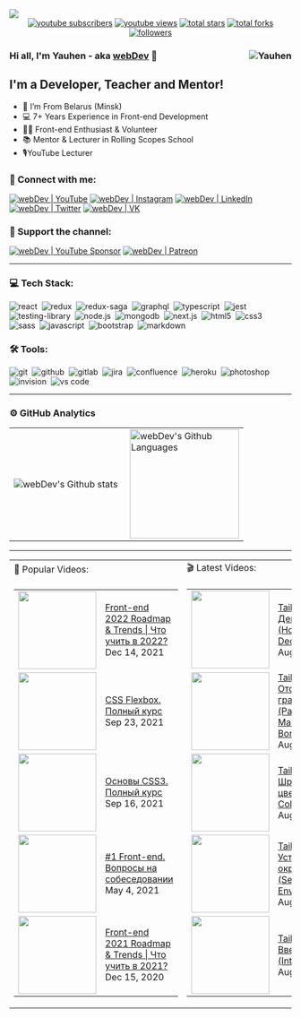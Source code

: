 <img src="https://github.com/YauhenKavalchuk/YauhenKavalchuk/blob/master/assets/preview.png">

<div align="center">
  <a href="https://www.youtube.com/c/YauhenKavalchuk?sub_confirmation=1">
    <img alt="youtube subscribers" title="Subscribe to my YouTube channel" src="https://custom-icon-badges.herokuapp.com/youtube/channel/subscribers/UCE9ODjNIkOHrnSdkYWLfYhg?color=%23E05D44&label=SUBSCRIBE&logo=video&logoColor=white&style=for-the-badge&labelColor=CE4630"/></a> 
  <a href="https://www.youtube.com/c/YauhenKavalchuk">
    <img alt="youtube views" title="YouTube views" src="https://custom-icon-badges.herokuapp.com/youtube/channel/views/UCE9ODjNIkOHrnSdkYWLfYhg?color=%23E1AD0E&logo=eye&logoColor=white&style=for-the-badge&labelColor=C79600"/></a> 
  <a href="https://github.com/YauhenKavalchuk?tab=repositories&sort=stargazers">
    <img alt="total stars" title="Total stars on GitHub" src="https://custom-icon-badges.herokuapp.com/badge/dynamic/json?logo=star&color=7c007c&labelColor=640464&label=Stars&style=for-the-badge&query=%24.stars&url=https://api.github-star-counter.workers.dev/user/YauhenKavalchuk"/></a>
  <a href="https://github.com/YauhenKavalchuk?tab=repositories&sort=stargazers">
    <img alt="total forks" title="Total forks on GitHub" src="https://custom-icon-badges.herokuapp.com/badge/dynamic/json?logo=fork&color=55960c&labelColor=488207&label=Forks&style=for-the-badge&query=%24.forks&url=https://api.github-star-counter.workers.dev/user/YauhenKavalchuk"/></a>
  <a href="https://github.com/YauhenKavalchuk">
    <img alt="followers" title="Follow me on Github" src="https://custom-icon-badges.herokuapp.com/github/followers/YauhenKavalchuk?color=236ad3&labelColor=1155ba&style=for-the-badge&logo=person-add&label=Follow&logoColor=white"/></a>
</div>

### Hi all, I'm Yauhen - aka [webDev][youtube] 👋 <img align="right" src="https://komarev.com/ghpvc/?username=YauhenKavalchuk&label=Profile%20Views%20&color=ff0000&style=flat-square" alt="Yauhen" />

## I'm a Developer, Teacher and Mentor!

- 📍 I’m From Belarus (Minsk)
- 💻 7+ Years Experience in Front-end Development
- 👨‍💻 Front-end Enthusiast & Volunteer
- 📚 Mentor & Lecturer in Rolling Scopes School
- 🎙YouTube Lecturer

### 🤝 Connect with me:

[<img alt="webDev | YouTube" src="https://img.shields.io/badge/youtube-FF0000.svg?&style=for-the-badge&logo=youtube&logoColor=white" />][youtube]
[<img alt="webDev | Instagram" src="https://img.shields.io/badge/instagram-E4405F.svg?&style=for-the-badge&logo=instagram&logoColor=white" />][instagram]
[<img alt="webDev | LinkedIn" src="https://img.shields.io/badge/linkedin-0077B5.svg?&style=for-the-badge&logo=linkedin&logoColor=white" />][linkedin]
[<img alt="webDev | Twitter" src="https://img.shields.io/badge/twitter-1DA1F2.svg?&style=for-the-badge&logo=twitter&logoColor=white" />][twitter]
[<img alt="webDev | VK" src="https://img.shields.io/badge/vk-4680C2.svg?&style=for-the-badge&logo=vk&logoColor=white" />][vk]

### 🍻 Support the channel:

[<img alt="webDev | YouTube Sponsor" src="https://img.shields.io/badge/Become a sponsor-F70000.svg?&style=for-the-badge&logo=youtube&logoColor=fff" />][sponsor]
[<img alt="webDev | Patreon" src="https://img.shields.io/badge/Become a patron-EF6451.svg?&style=for-the-badge&logo=patreon&logoColor=052D46" />][patron]

---

### 💻 Tech Stack:

<img alt="react" src="https://img.shields.io/badge/react-61DAFB.svg?&style=for-the-badge&logo=react&logoColor=fff" />&nbsp;
<img alt="redux" src="https://img.shields.io/badge/redux-764ABC.svg?&style=for-the-badge&logo=redux&logoColor=fff" />&nbsp;
<img alt="redux-saga" src="https://img.shields.io/badge/redux saga-939393.svg?&style=for-the-badge&logo=redux-saga&logoColor=fff" />&nbsp;
<img alt="graphql" src="https://img.shields.io/badge/graphql-E10098.svg?&style=for-the-badge&logo=graphql&logoColor=fff" />&nbsp;
<img alt="typescript" src="https://img.shields.io/badge/typescript-007ACC.svg?&style=for-the-badge&logo=typescript&logoColor=fff" />&nbsp;
<img alt="jest" src="https://img.shields.io/badge/jest-C21325.svg?&style=for-the-badge&logo=jest&logoColor=fff" />&nbsp;
<img alt="testing-library" src="https://img.shields.io/badge/rtl-D62B2A.svg?&style=for-the-badge&logo=testing-library&logoColor=fff" />&nbsp;
<img alt="node.js" src="https://img.shields.io/badge/node.js-90C53F.svg?&style=for-the-badge&logo=node.js&logoColor=fff" />&nbsp;
<img alt="mongodb" src="https://img.shields.io/badge/mongodb-26A944.svg?&style=for-the-badge&logo=mongodb&logoColor=fff" />&nbsp;
<img alt="next.js" src="https://img.shields.io/badge/next.js-000.svg?&style=for-the-badge&logo=next.js&logoColor=fff" />&nbsp;
<img alt="html5" src="https://img.shields.io/badge/html-E34F26.svg?&style=for-the-badge&logo=html5&logoColor=fff" />&nbsp;
<img alt="css3" src="https://img.shields.io/badge/css-1572B6.svg?&style=for-the-badge&logo=css3&logoColor=fff" />&nbsp;
<img alt="sass" src="https://img.shields.io/badge/sass-CF649A.svg?&style=for-the-badge&logo=sass&logoColor=fff" />&nbsp;
<img alt="javascript" src="https://img.shields.io/badge/javascript-F7DF1E.svg?&style=for-the-badge&logo=javascript&logoColor=fff" />&nbsp;
<img alt="bootstrap" src="https://img.shields.io/badge/bootstrap-7610F7.svg?&style=for-the-badge&logo=bootstrap&logoColor=fff" />&nbsp;
<img alt="markdown" src="https://img.shields.io/badge/markdown-000.svg?&style=for-the-badge&logo=markdown&logoColor=fff" />&nbsp;

### 🛠 Tools:

<img alt="git" src="https://img.shields.io/badge/git-F05033.svg?&style=for-the-badge&logo=git&logoColor=fff" />&nbsp;
<img alt="github" src="https://img.shields.io/badge/github-000.svg?&style=for-the-badge&logo=github&logoColor=fff" />&nbsp;
<img alt="gitlab" src="https://img.shields.io/badge/gitlab-380D75.svg?&style=for-the-badge&logo=gitlab&logoColor=fff" />&nbsp;
<img alt="jira" src="https://img.shields.io/badge/jira-2D80FF.svg?&style=for-the-badge&logo=jira&logoColor=fff" />&nbsp;
<img alt="confluence" src="https://img.shields.io/badge/confluence-1F4D7D.svg?&style=for-the-badge&logo=confluence&logoColor=fff" />&nbsp;
<img alt="heroku" src="https://img.shields.io/badge/heroku-5920B1.svg?&style=for-the-badge&logo=heroku&logoColor=fff" />&nbsp;
<img alt="photoshop" src="https://img.shields.io/badge/photoshop-31A8FF.svg?&style=for-the-badge&logo=adobe-photoshop&logoColor=fff" />&nbsp;
<img alt="invision" src="https://img.shields.io/badge/invision-FF3267.svg?&style=for-the-badge&logo=invision&logoColor=fff" />&nbsp;
<img alt="vs code" src="https://img.shields.io/badge/vs code-007ACC.svg?&style=for-the-badge&logo=visual-studio-code&logoColor=fff" />&nbsp;

---

### ⚙️ GitHub Analytics

<table>
  <tr>
    <td>
      <img align="left" src="https://github-readme-streak-stats.herokuapp.com/?user=YauhenKavalchuk&theme=algolia" alt="webDev's Github stats" />
    </td>
    <td>
      <img height="195px" align="right" alt="webDev's Github Languages" src="https://github-readme-stats-eight-theta.vercel.app/api/top-langs/?username=YauhenKavalchuk&theme=algolia&layout=compact" />
    </td>
  </tr>
</table>

---

<table>
  <tr>
    <td>🎥 Popular Videos:</td>
    <td>🎬 Latest Videos:</td>
  </tr>
  <tr>
    <td>
      <table>
        <!-- YOUTUBEPOPULAR:START --><tr> <td> <a href="https://www.youtube.com/watch?v=YDKFWhBkC8c"> <img width="139px" src="https://i.ytimg.com/vi/YDKFWhBkC8c/mqdefault.jpg"> </a> </td> <td width="228px"> <a href="https://www.youtube.com/watch?v=YDKFWhBkC8c">Front-end 2022 Roadmap &amp; Trends | Что учить в 2022?</a> <br/>Dec 14, 2021 </td> </tr><tr> <td> <a href="https://www.youtube.com/watch?v=XXlw7TUxRVY"> <img width="139px" src="https://i.ytimg.com/vi/XXlw7TUxRVY/mqdefault.jpg"> </a> </td> <td width="228px"> <a href="https://www.youtube.com/watch?v=XXlw7TUxRVY">CSS Flexbox. Полный курс</a> <br/>Sep 23, 2021 </td> </tr><tr> <td> <a href="https://www.youtube.com/watch?v=1X8FNuy32ZM"> <img width="139px" src="https://i.ytimg.com/vi/1X8FNuy32ZM/mqdefault.jpg"> </a> </td> <td width="228px"> <a href="https://www.youtube.com/watch?v=1X8FNuy32ZM">Основы CSS3. Полный курс</a> <br/>Sep 16, 2021 </td> </tr><tr> <td> <a href="https://www.youtube.com/watch?v=ycYp7CYOnO0"> <img width="139px" src="https://i.ytimg.com/vi/ycYp7CYOnO0/mqdefault.jpg"> </a> </td> <td width="228px"> <a href="https://www.youtube.com/watch?v=ycYp7CYOnO0">#1 Front-end. Вопросы на собеседовании</a> <br/>May 4, 2021 </td> </tr><tr> <td> <a href="https://www.youtube.com/watch?v=YF2vrolwcR4"> <img width="139px" src="https://i.ytimg.com/vi/YF2vrolwcR4/mqdefault.jpg"> </a> </td> <td width="228px"> <a href="https://www.youtube.com/watch?v=YF2vrolwcR4">Front-end 2021 Roadmap &amp; Trends | Что учить в 2021?</a> <br/>Dec 15, 2020 </td> </tr><!-- YOUTUBEPOPULAR:END -->
      </table>
    </td>
    <td>
      <table>
        <!-- YOUTUBELATEST:START --><tr> <td> <a href="https://www.youtube.com/watch?v=UoNGb6Xn46M"> <img width="139px" src="https://i.ytimg.com/vi/UoNGb6Xn46M/mqdefault.jpg"> </a> </td> <td width="228px"> <a href="https://www.youtube.com/watch?v=UoNGb6Xn46M">TailwindCSS #4 Декорирование &lpar;Hover &amp; Decoration&rpar;</a> <br/>Aug 16, 2022 </td> </tr><tr> <td> <a href="https://www.youtube.com/watch?v=kddzWvIK4pY"> <img width="139px" src="https://i.ytimg.com/vi/kddzWvIK4pY/mqdefault.jpg"> </a> </td> <td width="228px"> <a href="https://www.youtube.com/watch?v=kddzWvIK4pY">TailwindCSS #3 Отступы и граница &lpar;Padding, Margin &amp; Borders&rpar;</a> <br/>Aug 11, 2022 </td> </tr><tr> <td> <a href="https://www.youtube.com/watch?v=U5Jg69DloXQ"> <img width="139px" src="https://i.ytimg.com/vi/U5Jg69DloXQ/mqdefault.jpg"> </a> </td> <td width="228px"> <a href="https://www.youtube.com/watch?v=U5Jg69DloXQ">TailwindCSS #2 Шрифты и цвета &lpar;Fonts &amp; Colors&rpar;</a> <br/>Aug 9, 2022 </td> </tr><tr> <td> <a href="https://www.youtube.com/watch?v=z36GC0fA4OM"> <img width="139px" src="https://i.ytimg.com/vi/z36GC0fA4OM/mqdefault.jpg"> </a> </td> <td width="228px"> <a href="https://www.youtube.com/watch?v=z36GC0fA4OM">TailwindCSS #1 Установка окружения &lpar;Setup Environment&rpar;</a> <br/>Aug 4, 2022 </td> </tr><tr> <td> <a href="https://www.youtube.com/watch?v=3bbfisTVMcE"> <img width="139px" src="https://i.ytimg.com/vi/3bbfisTVMcE/mqdefault.jpg"> </a> </td> <td width="228px"> <a href="https://www.youtube.com/watch?v=3bbfisTVMcE">TailwindCSS #0 Введение &lpar;Introduction&rpar;</a> <br/>Aug 2, 2022 </td> </tr><!-- YOUTUBELATEST:END -->
      </table>
    </td>
  </tr>
</table>

[youtube]: https://youtube.com/YauhenKavalchuk
[instagram]: https://instagram.com/YauhenKavalchuk
[linkedin]: https://linkedin.com/in/YauhenKavalchuk
[vk]: https://vk.com/YauhenKavalchuk
[twitter]: https://twitter.com/YauhenKavalchuk
[sponsor]: https://www.youtube.com/channel/UCE9ODjNIkOHrnSdkYWLfYhg/join
[patron]: https://www.patreon.com/YauhenKavalchuk
